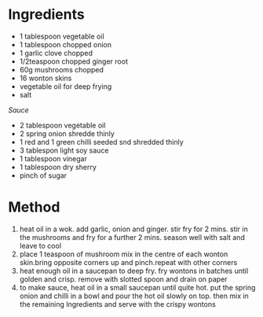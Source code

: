# Ingredients

-   1 tablespoon vegetable oil
-   1 tablespoon chopped onion
-   1 garlic clove chopped
-   1/2teaspoon chopped ginger root
-   60g mushrooms chopped
-   16 wonton skins
-   vegetable oil for deep frying
-   salt

*Sauce*

-   2 tablespoon vegetable oil
-   2 spring onion shredde thinly
-   1 red and 1 green chilli seeded snd shredded thinly
-   3 tablespon light soy sauce
-   1 tablespoon vinegar
-   1 tablespoon dry sherry
-   pinch of sugar

# Method

1.  heat oil in a wok. add garlic, onion and ginger. stir fry for 2 mins. stir in the mushrooms and fry for a further 2 mins. season well with salt and leave to cool
2.  place 1 teaspoon of mushroom mix in the centre of each wonton skin.bring opposite corners up and pinch.repeat with other corners
3.  heat enough oil in a saucepan to deep fry. fry wontons in batches until golden and crisp. remove with slotted spoon and drain on paper
4.  to make sauce, heat oil in a small saucepan until quite hot. put the spring onion and chilli in a bowl and pour the hot oil slowly on top. then mix in the remaining Ingredients and serve with the crispy wontons

